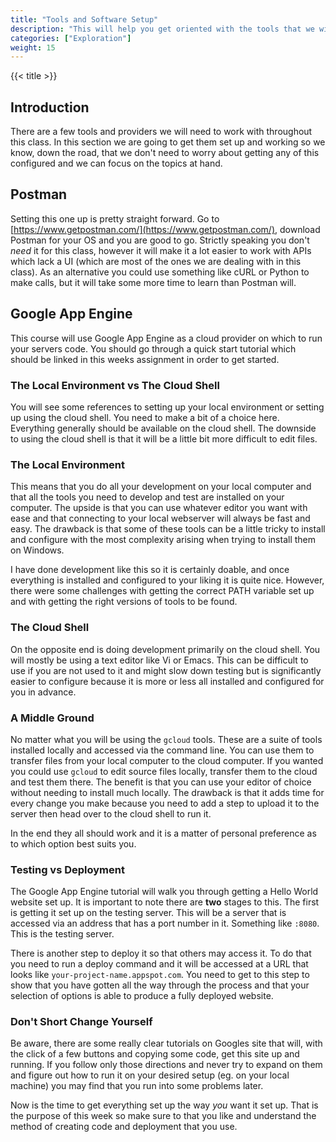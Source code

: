 ```yaml
---
title: "Tools and Software Setup"
description: "This will help you get oriented with the tools that we will be using throughout the class. It is important to get these set up early and see if there are any roadblocks that might keep you from being successful in the future portions of this class."
categories: ["Exploration"]
weight: 15
---
```

<!--- Make sure to fill out the title and description above, they will be used when generating lists of exploration topics -->
<!--- The weight above determines what order this will be shown among other exploration topics in this same folder, lower numbers are shown first. Start using at least multiples of 5, that way if you need to add a content page between existing ones there are enough open weights to do so. They are integers only -->

{{< title >}}
## Introduction
<!--- Introduce the content of this exploration -->
There are a few tools and providers we will need to work with throughout this class. In this section we are going to get them set up and working so we know, down the road, that we don't need to worry about getting any of this configured and we can focus on the topics at hand.

## Postman
Setting this one up is pretty straight forward. Go to [https://www.getpostman.com/](https://www.getpostman.com/), download Postman for your OS and you are good to go. Strictly speaking you don't *need* it for this class, however it will make it a lot easier to work with APIs which lack a UI (which are most of the ones we are dealing with in this class). As an alternative you could use something like cURL or Python to make calls, but it will take some more time to learn than Postman will.

## Google App Engine
This course will use Google App Engine as a cloud provider on which to run your servers code. You should go through a quick start tutorial which should be linked in this weeks assignment in order to get started.

### The Local Environment vs The Cloud Shell
You will see some references to setting up your local environment or setting up using the cloud shell. You need to make a bit of a choice here. Everything generally should be available on the cloud shell. The downside to using the cloud shell is that it will be a little bit more difficult to edit files.

### The Local Environment
This means that you do all your development on your local computer and that all the tools you need to develop and test are installed on your computer. The upside is that you can use whatever editor you want with ease and that connecting to your local webserver will always be fast and easy. The drawback is that some of these tools can be a little tricky to install and configure with the most complexity arising when trying to install them on Windows.

I have done development like this so it is certainly doable, and once everything is installed and configured to your liking it is quite nice. However, there were some challenges with getting the correct PATH variable set up and with getting the right versions of tools to be found.

### The Cloud Shell
On the opposite end is doing development primarily on the cloud shell. You will mostly be using a text editor like Vi or Emacs. This can be difficult to use if you are not used to it and might slow down testing but is significantly easier to configure because it is more or less all installed and configured for you in advance.

### A Middle Ground
No matter what you will be using the `gcloud` tools. These are a suite of tools installed locally and accessed via the command line. You can use them to transfer files from your local computer to the cloud computer. If you wanted you could use `gcloud` to edit source files locally, transfer them to the cloud and test them there. The benefit is that you can use your editor of choice without needing to install much locally. The drawback is that it adds time for every change you make because you need to add a step to upload it to the server then head over to the cloud shell to run it.

In the end they all should work and it is a matter of personal preference as to which option best suits you.

### Testing vs Deployment
The Google App Engine tutorial will walk you through getting a Hello World website set up. It is important to note there are **two** stages to this. The first is getting it set up on the testing server. This will be a server that is accessed via an address that has a port number in it. Something like `:8080`. This is the testing server.

There is another step to deploy it so that others may access it. To do that you need to run a deploy command and it will be accessed at a URL that looks like `your-project-name.appspot.com`. You need to get to this step to show that you have gotten all the way through the process and that your selection of options is able to produce a fully deployed website.

### Don't Short Change Yourself
Be aware, there are some really clear tutorials on Googles site that will, with the click of a few buttons and copying some code, get this site up and running. If you follow only those directions and never try to expand on them and figure out how to run it on your desired setup (eg. on your local machine) you may find that you run into some problems later.

Now is the time to get everything set up the way *you* want it set up. That is the purpose of this week so make sure to that you like and understand the method of creating code and deployment that you use.
